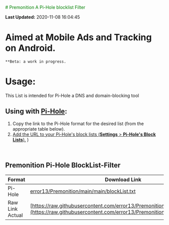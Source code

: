 <font color="green"># Premonition A Pi-Hole blocklist Filter</font>


**Last Updated:** 2020-11-08 16:04:45


  # Aimed at Mobile Ads and Tracking on Android.
    **Beta: a work in progress. 

# Usage:
This List is intended for Pi-Hole a DNS and domain-blocking tool


## Using with [Pi-Hole](https://pi-hole.net/):
1. Copy the link to the Pi-Hole format for the desired list (from the appropriate table below).
2. [Add the URL to your Pi-Hole's block lists (**Settings** > **Pi-Hole's Block Lists**).](https://github.com/pi-hole/pi-hole/wiki/Customising-Sources-for-Ad-Lists)
)
  
  
  
&nbsp;

## Premonition Pi-Hole BlockList-Filter
| Format | Download Link |
| --- | --- |
| Pi-Hole | [error13/Premonition/main/main/blockList.txt](https://raw.githubusercontent.com/error13/Premonition/main/main/blockList) |
| Raw Link Actual  | [https://raw.githubusercontent.com/error13/Premonition/main/main/blockList](https://raw.githubusercontent.com/error13/Premonition/main/main/blockList)|  



